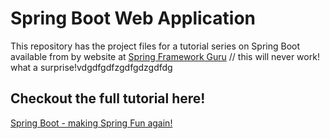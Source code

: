# Spring Boot Web Application
This repository has the project files for a tutorial series on Spring Boot available from by website at [Spring Framework Guru](https://springframework.guru)  // this will never work!  what a surprise!vdgdfgdfzgdfgdzgdfdg

## Checkout the full tutorial here!
[Spring Boot - making Spring Fun again!](https://springframework.guru/spring-boot-web-application-part-1-spring-initializr/)
